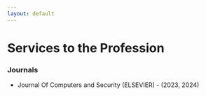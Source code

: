 ```yaml
---
layout: default
---
```


# Services to the Profession

### Journals

+ Journal Of Computers and Security (ELSEVIER) - (2023, 2024)
